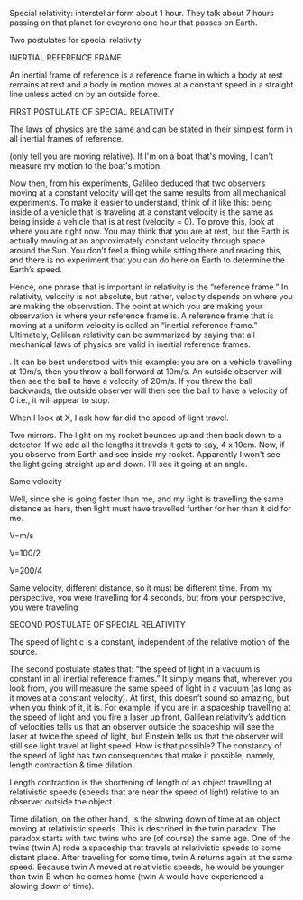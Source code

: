 Special relativity: interstellar form about 1 hour. They talk about 7 hours passing on that planet for eveyrone one hour that passes on Earth. 



Two postulates for special relativity

INERTIAL REFERENCE FRAME

An inertial frame of reference is a reference frame in which a body at rest remains at rest and a body in motion moves at a constant speed in a straight line unless acted on by an outside force.

FIRST POSTULATE OF SPECIAL RELATIVITY

The laws of physics are the same and can be stated in their simplest form in all inertial frames of reference.

(only tell you are moving relative). If I'm on a boat that's moving, I can't measure my motion to the boat's motion. 

Now then, from his experiments, Galileo deduced that two observers moving at a constant velocity will get the same results from all mechanical experiments. To make it easier to understand, think of it like this: being inside of a vehicle that is traveling at a constant velocity is the same as being inside a vehicle that is at rest (velocity = 0). To prove this, look at where you are right now. You may think that you are at rest, but the Earth is actually moving at an approximately constant velocity through space around the Sun. You don’t feel a thing while sitting there and reading this, and there is no experiment that you can do here on Earth to determine the Earth’s speed.

Hence, one phrase that is important in relativity is the “reference frame.” In relativity, velocity is not absolute, but rather, velocity depends on where you are making the observation. The point at which you are making your observation is where your reference frame is. A reference frame that is moving at a uniform velocity is called an “inertial reference frame.” Ultimately, Galilean relativity can be summarized by saying that all mechanical laws of physics are valid in inertial reference frames. 

. It can be best understood with this example: you are on a vehicle travelling at 10m/s, then you throw a ball forward at 10m/s. An outside observer will then see the ball to have a velocity of 20m/s. If you threw the ball backwards, the outside observer will then see the ball to have a velocity of 0 i.e., it will appear to stop.

When I look at X, I ask how far did the speed of light travel. 

Two mirrors. The light on my rocket bounces up and then back down to a detector. If we add all the lengths it travels it gets to say, 4 x 10cm. Now, if you observe from Earth and see inside my rocket. Apparently I won't see the light going straight up and down. I'll see it going at an angle. 

Same velocity 

Well, since she is going faster than me, and my light is travelling the same distance as hers, then light must have travelled further for her than it did for me. 


V=m/s

V=100/2

V=200/4

Same velocity, different distance, so it must be different time. From my perspective, you were travelling for 4 seconds, but from your perspective, you were traveling 

SECOND POSTULATE OF SPECIAL RELATIVITY

The speed of light c is a constant, independent of the relative motion of the source.


The second postulate states that: “the speed of light in a vacuum is constant in all inertial reference frames.” It simply means that, wherever you look from, you will measure the same speed of light in a vacuum (as long as it moves at a constant velocity). At first, this doesn’t sound so amazing, but when you think of it, it is. For example, if you are in a spaceship travelling at the speed of light and you fire a laser up front, Galilean relativity’s addition of velocities tells us that an observer outside the spaceship will see the laser at twice the speed of light, but Einstein tells us that the observer will still see light travel at light speed. How is that possible? The constancy of the speed of light has two consequences that make it possible, namely, length contraction & time dilation.

Length contraction is the shortening of length of an object travelling at relativistic speeds (speeds that are near the speed of light) relative to an observer outside the object.

Time dilation, on the other hand, is the slowing down of time at an object moving at relativistic speeds. This is described in the twin paradox. The paradox starts with two twins who are (of course) the same age. One of the twins (twin A) rode a spaceship that travels at relativistic speeds to some distant place. After traveling for some time, twin A returns again at the same speed. Because twin A moved at relativistic speeds, he would be younger than twin B when he comes home (twin A would have experienced a slowing down of time).